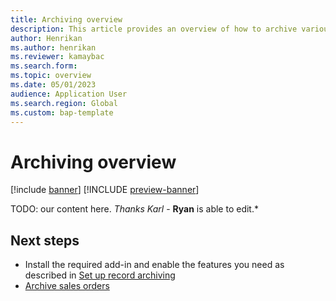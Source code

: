 ```yaml
---
title: Archiving overview
description: This article provides an overview of how to archive various types of records in finance and operations apps.
author: Henrikan
ms.author: henrikan
ms.reviewer: kamaybac
ms.search.form: 
ms.topic: overview
ms.date: 05/01/2023
audience: Application User
ms.search.region: Global
ms.custom: bap-template
---
```


# Archiving overview

[!include [banner](../includes/banner.md)]
[!INCLUDE [preview-banner](../includes/preview-banner.md)]

TODO: our content here.
*Thanks Karl* - **Ryan** is able to edit.*

## Next steps

- Install the required add-in and enable the features you need as described in [Set up record archiving](archiving-setup.md)
- [Archive sales orders](archiving-sales-orders.md)
